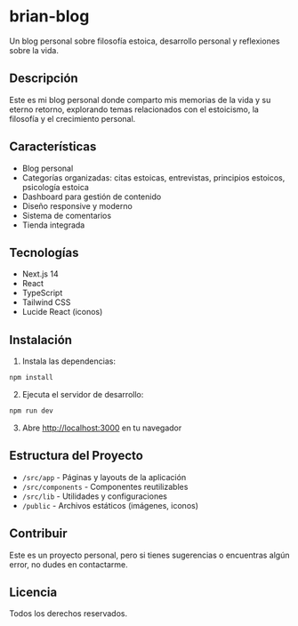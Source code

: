 # brian-blog

Un blog personal sobre filosofía estoica, desarrollo personal y reflexiones sobre la vida.

## Descripción

Este es mi blog personal donde comparto mis memorias de la vida y su eterno retorno, explorando temas relacionados con el estoicismo, la filosofía y el crecimiento personal.

## Características

- Blog personal
- Categorías organizadas: citas estoicas, entrevistas, principios estoicos, psicología estoica
- Dashboard para gestión de contenido
- Diseño responsive y moderno
- Sistema de comentarios
- Tienda integrada

## Tecnologías

- Next.js 14
- React
- TypeScript
- Tailwind CSS
- Lucide React (iconos)

## Instalación

1. Instala las dependencias:

```bash
npm install
```

2. Ejecuta el servidor de desarrollo:

```bash
npm run dev
```

3. Abre [http://localhost:3000](http://localhost:3000) en tu navegador

## Estructura del Proyecto

- `/src/app` - Páginas y layouts de la aplicación
- `/src/components` - Componentes reutilizables
- `/src/lib` - Utilidades y configuraciones
- `/public` - Archivos estáticos (imágenes, iconos)

## Contribuir

Este es un proyecto personal, pero si tienes sugerencias o encuentras algún error, no dudes en contactarme.

## Licencia

Todos los derechos reservados.
